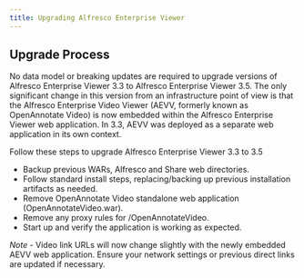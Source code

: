 ```yaml
---
title: Upgrading Alfresco Enterprise Viewer
---
```


## Upgrade Process

No data model or breaking updates are required to upgrade versions of Alfresco Enterprise Viewer 3.3 to Alfresco Enterprise Viewer 3.5. The only significant change in this version from an infrastructure point of view is that the Alfresco Enterprise Video Viewer (AEVV, formerly known as OpenAnnotate Video) is now embedded within the Alfresco Enterprise Viewer web application. In 3.3, AEVV was deployed as a separate web application in its own context.

Follow these steps to upgrade Alfresco Enterprise Viewer 3.3 to 3.5

- Backup previous WARs, Alfresco and Share web directories.
- Follow standard install steps, replacing/backing up previous installation artifacts as needed.
- Remove OpenAnnotate Video standalone web application (OpenAnnotateVideo.war).
- Remove any proxy rules for /OpenAnnotateVideo.
- Start up and verify the application is working as expected.

*Note* - Video link URLs will now change slightly with the newly embedded AEVV web application. Ensure your network settings or previous direct links are updated if necessary.
